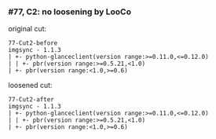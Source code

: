 ### #77, C2: no loosening by LooCo
original cut:

```
77-Cut2-before
imgsync - 1.1.3
| +- python-glanceclient(version range:>=0.11.0,<=0.12.0)
| | +- pbr(version range:>=0.5.21,<1.0)
| +- pbr(version range:<1.0,>=0.6)
```




loosened cut:
```
77-Cut2-after
imgsync - 1.1.3
| +- python-glanceclient(version range:>=0.11.0,<=0.12.0)
| | +- pbr(version range:>=0.5.21,<1.0) 
| +- pbr(version range:<1.0,>=0.6) 
```




